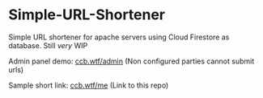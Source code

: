 # Simple-URL-Shortener
Simple URL shortener for apache servers using Cloud Firestore as database.
Still *very* WIP

Admin panel demo: [ccb.wtf/admin](https://ccb.wtf/admin) (Non configured parties cannot submit urls)

Sample short link: [ccb.wtf/me](https://ccb.wtf/me) (Link to this repo)
